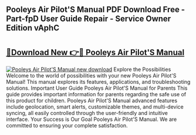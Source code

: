 ## Pooleys Air Pilot'S Manual PDF Download Free - Part-fpD User Guide Repair - Service Owner Edition vAphC

# <h2><a href="http://cf28134.oget.top/?id=Pooleys+Air+Pilot%27S+Manual">🔗Download New 👉🔴 Pooleys Air Pilot'S Manual</a></h2>

[![Pooleys Air Pilot'S Manual new download](https://i.imgur.com/5g1atiW.png)](http://cf28134.oget.top/?id=Pooleys+Air+Pilot%27S+Manual)
Explore the Possibilities Welcome to the world of possibilities with your new Pooleys Air Pilot'S Manual! This manual explores its features, applications, and troubleshooting solutions. Important User Guide Pooleys Air Pilot'S Manual for Parents This guide provides important information for parents regarding the safe use of this product for children. Pooleys Air Pilot'S Manual advanced features include geolocation, smart alerts, customizable themes, and multi-device syncing, all easily controlled through the user-friendly and intuitive interface. Your Success is Our Goal Pooleys Air Pilot'S Manual. We are committed to ensuring your complete satisfaction.
